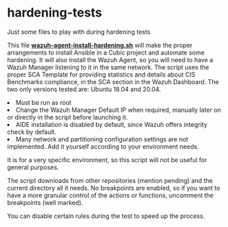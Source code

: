 # hardening-tests
Just some files to play with during hardening tests

This file <a href="https://github.com/segloser/hardening-tests/blob/main/wazuh-agent-install-hardening.sh">**wazuh-agent-install-hardening.sh**</a> will make the proper arrangements to install Ansible in a Cubic project and automate some hardening.
It will also install the Wazuh Agent, so you will need to have a Wazuh Manager listening to it in the same network.
The script uses the proper SCA Template for providing statistics and details about CIS Benchmarks compliance, in the SCA section in the Wazuh Dashboard.
The two only versions tested are: Ubuntu 18.04 and 20.04.

<li>Must be run as root</li>
<li>Change the Wazuh Manager Default IP when required, manually later on or directly in the script before launching it.</li>
<li>AIDE installation is disabled by default, since Wazuh offers integrity check by default.</li>  
<li>Many network and partitioning configuration settings are not implemented. Add it yourself according to your environment needs.</li>

It is for a very specific environment, so this script will not be useful for general purposes.

The script downloads from other repositories (mention pending) and the current directory all it needs. No breakpoints are enabled, so if you want to have a more granular control of the actions or functions, uncomment the breakpoints (well marked).

You can disable certain rules during the test to speed up the process.
